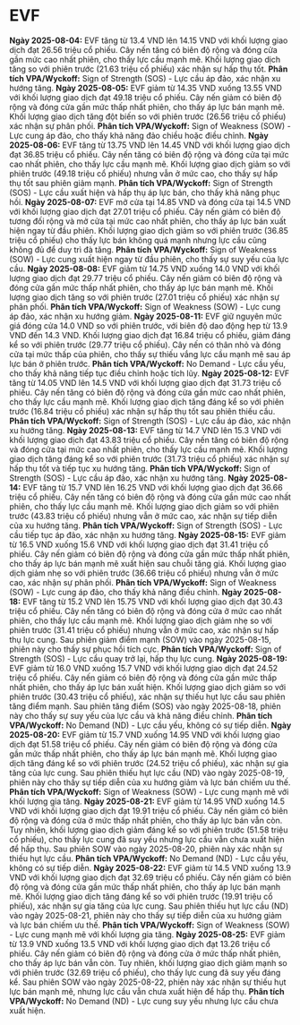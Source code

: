 # EVF

**Ngày 2025-08-04:** EVF tăng từ 13.4 VND lên 14.15 VND với khối lượng giao dịch đạt 26.56 triệu cổ phiếu. Cây nến tăng có biên độ rộng và đóng cửa gần mức cao nhất phiên, cho thấy lực cầu mạnh mẽ. Khối lượng giao dịch tăng so với phiên trước (21.63 triệu cổ phiếu) xác nhận sự hấp thụ tốt. **Phân tích VPA/Wyckoff:** Sign of Strength (SOS) - Lực cầu áp đảo, xác nhận xu hướng tăng.
**Ngày 2025-08-05:** EVF giảm từ 14.35 VND xuống 13.55 VND với khối lượng giao dịch đạt 49.18 triệu cổ phiếu. Cây nến giảm có biên độ rộng và đóng cửa gần mức thấp nhất phiên, cho thấy áp lực bán mạnh mẽ. Khối lượng giao dịch tăng đột biến so với phiên trước (26.56 triệu cổ phiếu) xác nhận sự phân phối. **Phân tích VPA/Wyckoff:** Sign of Weakness (SOW) - Lực cung áp đảo, cho thấy khả năng đảo chiều hoặc điều chỉnh.
**Ngày 2025-08-06:** EVF tăng từ 13.75 VND lên 14.45 VND với khối lượng giao dịch đạt 36.85 triệu cổ phiếu. Cây nến tăng có biên độ rộng và đóng cửa tại mức cao nhất phiên, cho thấy lực cầu mạnh mẽ. Khối lượng giao dịch giảm so với phiên trước (49.18 triệu cổ phiếu) nhưng vẫn ở mức cao, cho thấy sự hấp thụ tốt sau phiên giảm mạnh. **Phân tích VPA/Wyckoff:** Sign of Strength (SOS) - Lực cầu xuất hiện và hấp thụ áp lực bán, cho thấy khả năng phục hồi.
**Ngày 2025-08-07:** EVF mở cửa tại 14.85 VND và đóng cửa tại 14.5 VND với khối lượng giao dịch đạt 27.01 triệu cổ phiếu. Cây nến giảm có biên độ tương đối rộng và mở cửa tại mức cao nhất phiên, cho thấy áp lực bán xuất hiện ngay từ đầu phiên. Khối lượng giao dịch giảm so với phiên trước (36.85 triệu cổ phiếu) cho thấy lực bán không quá mạnh nhưng lực cầu cũng không đủ để duy trì đà tăng. **Phân tích VPA/Wyckoff:** Sign of Weakness (SOW) - Lực cung xuất hiện ngay từ đầu phiên, cho thấy sự suy yếu của lực cầu.
**Ngày 2025-08-08:** EVF giảm từ 14.75 VND xuống 14.0 VND với khối lượng giao dịch đạt 29.77 triệu cổ phiếu. Cây nến giảm có biên độ rộng và đóng cửa gần mức thấp nhất phiên, cho thấy áp lực bán mạnh mẽ. Khối lượng giao dịch tăng so với phiên trước (27.01 triệu cổ phiếu) xác nhận sự phân phối. **Phân tích VPA/Wyckoff:** Sign of Weakness (SOW) - Lực cung áp đảo, xác nhận xu hướng giảm.
**Ngày 2025-08-11:** EVF giữ nguyên mức giá đóng cửa 14.0 VND so với phiên trước, với biên độ dao động hẹp từ 13.9 VND đến 14.3 VND. Khối lượng giao dịch đạt 16.84 triệu cổ phiếu, giảm đáng kể so với phiên trước (29.77 triệu cổ phiếu). Cây nến có thân nhỏ và đóng cửa tại mức thấp của phiên, cho thấy sự thiếu vắng lực cầu mạnh mẽ sau áp lực bán ở phiên trước. **Phân tích VPA/Wyckoff:** No Demand - Lực cầu yếu, cho thấy khả năng tiếp tục điều chỉnh hoặc tích lũy.
**Ngày 2025-08-12:** EVF tăng từ 14.05 VND lên 14.5 VND với khối lượng giao dịch đạt 31.73 triệu cổ phiếu. Cây nến tăng có biên độ rộng và đóng cửa gần mức cao nhất phiên, cho thấy lực cầu mạnh mẽ. Khối lượng giao dịch tăng đáng kể so với phiên trước (16.84 triệu cổ phiếu) xác nhận sự hấp thụ tốt sau phiên thiếu cầu. **Phân tích VPA/Wyckoff:** Sign of Strength (SOS) - Lực cầu áp đảo, xác nhận xu hướng tăng.
**Ngày 2025-08-13:** EVF tăng từ 14.7 VND lên 15.3 VND với khối lượng giao dịch đạt 43.83 triệu cổ phiếu. Cây nến tăng có biên độ rộng và đóng cửa tại mức cao nhất phiên, cho thấy lực cầu mạnh mẽ. Khối lượng giao dịch tăng đáng kể so với phiên trước (31.73 triệu cổ phiếu) xác nhận sự hấp thụ tốt và tiếp tục xu hướng tăng. **Phân tích VPA/Wyckoff:** Sign of Strength (SOS) - Lực cầu áp đảo, xác nhận xu hướng tăng.
**Ngày 2025-08-14:** EVF tăng từ 15.7 VND lên 16.25 VND với khối lượng giao dịch đạt 36.66 triệu cổ phiếu. Cây nến tăng có biên độ rộng và đóng cửa gần mức cao nhất phiên, cho thấy lực cầu mạnh mẽ. Khối lượng giao dịch giảm so với phiên trước (43.83 triệu cổ phiếu) nhưng vẫn ở mức cao, xác nhận sự tiếp diễn của xu hướng tăng. **Phân tích VPA/Wyckoff:** Sign of Strength (SOS) - Lực cầu tiếp tục áp đảo, xác nhận xu hướng tăng.
**Ngày 2025-08-15:** EVF giảm từ 16.5 VND xuống 15.6 VND với khối lượng giao dịch đạt 31.41 triệu cổ phiếu. Cây nến giảm có biên độ rộng và đóng cửa gần mức thấp nhất phiên, cho thấy áp lực bán mạnh mẽ xuất hiện sau chuỗi tăng giá. Khối lượng giao dịch giảm nhẹ so với phiên trước (36.66 triệu cổ phiếu) nhưng vẫn ở mức cao, xác nhận sự phân phối. **Phân tích VPA/Wyckoff:** Sign of Weakness (SOW) - Lực cung áp đảo, cho thấy khả năng điều chỉnh.
**Ngày 2025-08-18:** EVF tăng từ 15.2 VND lên 15.75 VND với khối lượng giao dịch đạt 30.43 triệu cổ phiếu. Cây nến tăng có biên độ rộng và đóng cửa ở mức cao nhất phiên, cho thấy lực cầu mạnh mẽ. Khối lượng giao dịch giảm nhẹ so với phiên trước (31.41 triệu cổ phiếu) nhưng vẫn ở mức cao, xác nhận sự hấp thụ lực cung. Sau phiên giảm điểm mạnh (SOW) vào ngày 2025-08-15, phiên này cho thấy sự phục hồi tích cực. **Phân tích VPA/Wyckoff:** Sign of Strength (SOS) - Lực cầu quay trở lại, hấp thụ lực cung.
**Ngày 2025-08-19:** EVF giảm từ 16.0 VND xuống 15.7 VND với khối lượng giao dịch đạt 24.52 triệu cổ phiếu. Cây nến giảm có biên độ rộng và đóng cửa gần mức thấp nhất phiên, cho thấy áp lực bán xuất hiện. Khối lượng giao dịch giảm so với phiên trước (30.43 triệu cổ phiếu), xác nhận sự thiếu hụt lực cầu sau phiên tăng điểm mạnh. Sau phiên tăng điểm (SOS) vào ngày 2025-08-18, phiên này cho thấy sự suy yếu của lực cầu và khả năng điều chỉnh. **Phân tích VPA/Wyckoff:** No Demand (ND) - Lực cầu yếu, không có sự tiếp diễn.
**Ngày 2025-08-20:** EVF giảm từ 15.7 VND xuống 14.95 VND với khối lượng giao dịch đạt 51.58 triệu cổ phiếu. Cây nến giảm có biên độ rộng và đóng cửa gần mức thấp nhất phiên, cho thấy áp lực bán mạnh mẽ. Khối lượng giao dịch tăng đáng kể so với phiên trước (24.52 triệu cổ phiếu), xác nhận sự gia tăng của lực cung. Sau phiên thiếu hụt lực cầu (ND) vào ngày 2025-08-19, phiên này cho thấy sự tiếp diễn của xu hướng giảm và lực bán chiếm ưu thế. **Phân tích VPA/Wyckoff:** Sign of Weakness (SOW) - Lực cung mạnh mẽ với khối lượng gia tăng.
**Ngày 2025-08-21:** EVF giảm từ 14.95 VND xuống 14.5 VND với khối lượng giao dịch đạt 19.91 triệu cổ phiếu. Cây nến giảm có biên độ rộng và đóng cửa ở mức thấp nhất phiên, cho thấy áp lực bán vẫn còn. Tuy nhiên, khối lượng giao dịch giảm đáng kể so với phiên trước (51.58 triệu cổ phiếu), cho thấy lực cung đã suy yếu nhưng lực cầu vẫn chưa xuất hiện để hấp thụ. Sau phiên SOW vào ngày 2025-08-20, phiên này xác nhận sự thiếu hụt lực cầu. **Phân tích VPA/Wyckoff:** No Demand (ND) - Lực cầu yếu, không có sự tiếp diễn.
**Ngày 2025-08-22:** EVF giảm từ 14.5 VND xuống 13.9 VND với khối lượng giao dịch đạt 32.69 triệu cổ phiếu. Cây nến giảm có biên độ rộng và đóng cửa gần mức thấp nhất phiên, cho thấy áp lực bán mạnh mẽ. Khối lượng giao dịch tăng đáng kể so với phiên trước (19.91 triệu cổ phiếu), xác nhận sự gia tăng của lực cung. Sau phiên thiếu hụt lực cầu (ND) vào ngày 2025-08-21, phiên này cho thấy sự tiếp diễn của xu hướng giảm và lực bán chiếm ưu thế. **Phân tích VPA/Wyckoff:** Sign of Weakness (SOW) - Lực cung mạnh mẽ với khối lượng gia tăng.
**Ngày 2025-08-25:** EVF giảm từ 13.9 VND xuống 13.5 VND với khối lượng giao dịch đạt 13.26 triệu cổ phiếu. Cây nến giảm có biên độ rộng và đóng cửa ở mức thấp nhất phiên, cho thấy áp lực bán vẫn còn. Tuy nhiên, khối lượng giao dịch giảm mạnh so với phiên trước (32.69 triệu cổ phiếu), cho thấy lực cung đã suy yếu đáng kể. Sau phiên SOW vào ngày 2025-08-22, phiên này xác nhận sự thiếu hụt lực bán mạnh mẽ, nhưng lực cầu vẫn chưa xuất hiện để hấp thụ. **Phân tích VPA/Wyckoff:** No Demand (ND) - Lực cung suy yếu nhưng lực cầu chưa xuất hiện.
